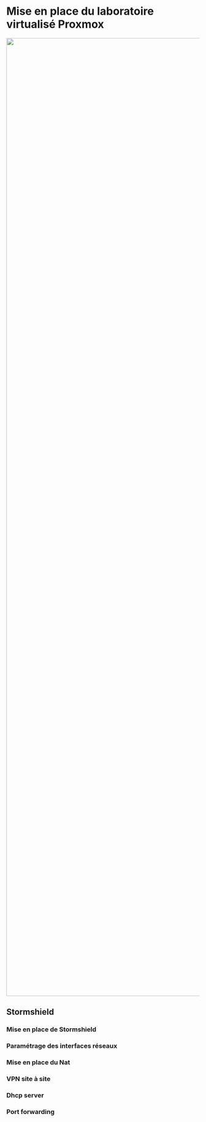 # Mise en place du laboratoire virtualisé Proxmox
<p align="center">
<img src="https://github.com/user-attachments/assets/b1110e3a-a99e-46e3-85e4-9b8ba662131b" alt="Pictures" width="2500" >
</p>

## Stormshield
### Mise en place de Stormshield
### Paramétrage des interfaces réseaux
### Mise en place du Nat
### VPN site à site
### Dhcp server
### Port forwarding

